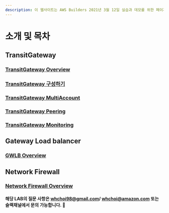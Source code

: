 ```yaml
---
description: 이 웹사이트는 AWS Builders 2021년 3월 12일 실습과 데모를 위한 페이지 입니다.
---
```


# 소개 및 목차

## TransitGateway

### [TransitGateway Overview](transitgateway-overview.md)

### [TransitGateway 구성하기](transitgateway-basic.md)

### [TransitGateway MultiAccount](transitgateway-multiaccount.md)

### [TransitGateway Peering](transitgateway-multiaccount.md)

### [TransitGateway Monitoring](transitgateway-monitoring.md)

## Gateway Load balancer

### [GWLB Overview](gateway-loadbalancer/gwlb-overview.md)



## Network Firewall

### [Network Firewall Overview](network-firewall/nwfw-overview.md)



#### 해당 LAB의 질문 사항은 whchoi98@gmail.com/ whchoi@amazon.com 또는 슬랙채널에서 문의 가능합니다. 🙋 

#### 



